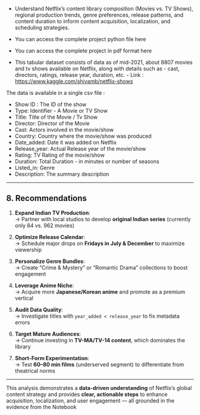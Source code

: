 - Understand Netflix’s content library composition (Movies vs. TV Shows), regional production trends, genre preferences, release patterns, and content duration to inform content acquisition, localization, and scheduling strategies.

- You can access the complete project python file here 
- You can access the complete project in pdf format here

- This tabular dataset consists of data as of mid-2021, about 8807 movies and tv shows available on Netflix, along with details such as - cast, directors, ratings, release year, duration, etc. - Link : https://www.kaggle.com/shivamb/netflix-shows

The data is available in a single csv file :
- Show ID : The ID of the show
- Type: Identifier - A Movie or TV Show
- Title: Title of the Movie / Tv Show
- Director: Director of the Movie
- Cast: Actors involved in the movie/show
- Country: Country where the movie/show was produced
- Date_added: Date it was added on Netflix
- Release_year: Actual Release year of the movie/show
- Rating: TV Rating of the movie/show
- Duration: Total Duration - in minutes or number of seasons
- Listed_in: Genre
- Description: The summary description

---

## **8. Recommendations**

1. **Expand Indian TV Production**:  
   → Partner with local studios to develop **original Indian series** (currently only 84 vs. 962 movies)

2. **Optimize Release Calendar**:  
   → Schedule major drops on **Fridays in July & December** to maximize viewership

3. **Personalize Genre Bundles**:  
   → Create “Crime & Mystery” or “Romantic Drama” collections to boost engagement

4. **Leverage Anime Niche**:  
   → Acquire more **Japanese/Korean anime** and promote as a premium vertical

5. **Audit Data Quality**:  
   → Investigate titles with `year_added < release_year` to fix metadata errors

6. **Target Mature Audiences**:  
   → Continue investing in **TV-MA/TV-14 content**, which dominates the library

7. **Short-Form Experimentation**:  
   → Test **60–80 min films** (underserved segment) to differentiate from theatrical norms

---

This analysis demonstrates a **data-driven understanding** of Netflix’s global content strategy and provides **clear, actionable steps** to enhance acquisition, localization, and user engagement — all grounded in the evidence from the Notebook

